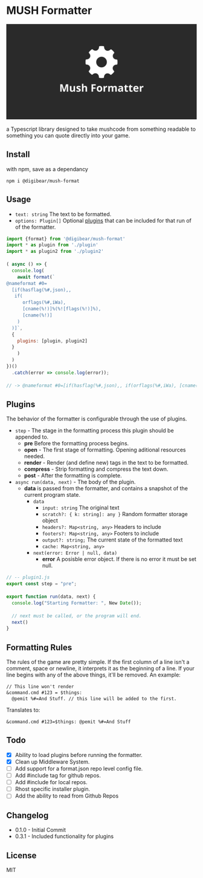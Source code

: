 # MUSH Formatter

![header](mushformatter.jpg)

a Typescript library designed to take mushcode from something readable to something you can quote directly into your game.

## Install

with npm, save as a dependancy

```
npm i @digibear/mush-format
```

## Usage

- `text: string` The text to be formatted.
- `options: Plugin[]` Optional [plugins](#plugins) that can be included for that run of of the formatter.

```JavaScript
import {format} from '@digibear/mush-format'
import * as plugin from './plugin'
import * as plugin2 from './plugin2'

( async () => {
  console.log(
    await format(`
@nameformat #0=
  [if(hasflag(%#,json),,
   if(
      orflags(%#,iWa),
      [cname(%!)]%(%![flags(%!)]%),
      [cname(%!)]
    )
  )]`,
  {
    plugins: [plugin, plugin2]
  }
    )
  )
})()
  .catch(error => console.log(error));

// -> @nameformat #0=[if(hasflag(%#,json),, if(orflags(%#,iWa), [cname(%!)]%(%![flags(%!)]%), [cname(%!)]))]

```

## Plugins

The behavior of the formatter is configurable through the use of plugins.

- `step` - The stage in the formatting process this plugin should be appended to.
  - **pre** Before the formatting process begins.
  - **open** - The first stage of formatting. Opening aditional resources needed.
  - **render** - Render (and define new) tags in the text to be formatted.
  - **compress** - Strip formatting and compress the text down.
  - **post** - After the formatting is complete.
- `async run(data, next)` - The body of the plugin.
  - **data** is passed from the formatter, and contains a snapshot of the current program state.
    - `data`
      - `input: string` The original text
      - `scratch?: { k: string]: any }` Random formatter storage object
      - `headers?: Map<string, any>` Headers to include
      - `footers?: Map<string, any>` Footers to include
      - `output?: string;` The current state of the formatted text
      - `cache: Map<string, any>`
    - `next(error: Error | null, data)`
      - **error** A posisble error object. If there is no error it must be set null.

```JavaScript
// -- plugin1.js
export const step = "pre";

export function run(data, next) {
  console.log("Starting Formatter: ", New Date());

  // next must be called, or the program will end.
  next()
}
```

## Formatting Rules

The rules of the game are pretty simple. If the first column of a line isn't a comment, space or newline, it interprets it as the beginning of a line. If your line begins with any of the above things, it'll be removed. An example:

```
// This line won't render
&command.cmd #123 = $things:
  @pemit %#=And Stuff. // this line will be added to the first.
```

Translates to:

```
&command.cmd #123=$things: @pemit %#=And Stuff
```

## Todo

- [x] Ability to load plugins before running the formatter.
- [x] Clean up Middleware System.
- [ ] Add support for a format.json repo level config file.
- [ ] Add #include tag for github repos.
- [ ] Add #include for local repos.
- [ ] Rhost specific installer plugin.
- [ ] Add the ability to read from Github Repos

## Changelog

- 0.1.0 - Initial Commit
- 0.3.1 - Included functionality for plugins

## License

MIT
